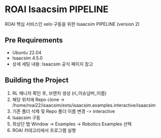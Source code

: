 # ROAI Isaacsim PIPELINE

ROAI 핵심 서비스인 xelo 구동을 위한 Isaacsim PIPELINE (version 2)



## Pre Requirements

* Ubuntu 22.04
* Isaacsim 4.5.0
* 상세 세팅 내용: Isaacsim 공식 페이지 참고



## Building the Project

1. RL 매니저 확인 후, 브랜치 생성 (rl_이슈넘버_이름)
2. 해당 위치에 Repo clone -> /home/roai22/isaacsim/exts/isaacsim.examples.interactive/isaacsim
3. 기존 폴더 삭제 및 Repo 폴더 이름 변경 -> interactive
4. Isaacsim 구동
5. 최상단 탭 Window -> Examples -> Robotics Examples 선택
6. ROAI 카테고리에서 프로그램 실행
